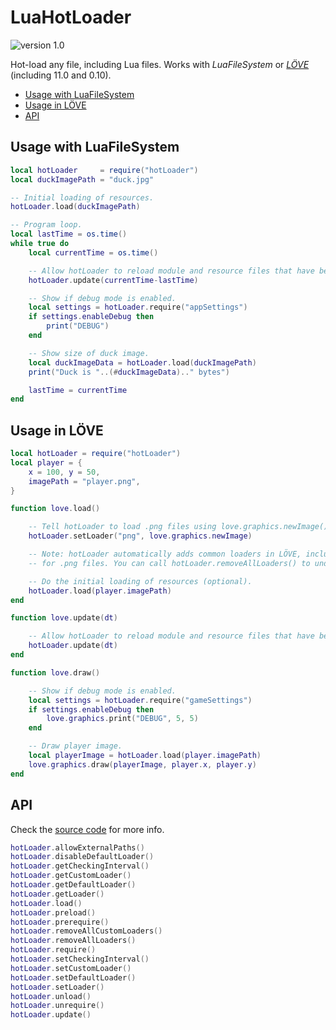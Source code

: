 # LuaHotLoader

![version 1.0](https://img.shields.io/badge/version-1.0-green.svg)

Hot-load any file, including Lua files. Works with *LuaFileSystem* or [*LÖVE*](https://love2d.org/) (including 11.0 and 0.10).

- [Usage with LuaFileSystem](#usage-with-luafilesystem)
- [Usage in LÖVE](#usage-in-lÖve)
- [API](#api)



## Usage with LuaFileSystem

```lua
local hotLoader     = require("hotLoader")
local duckImagePath = "duck.jpg"

-- Initial loading of resources.
hotLoader.load(duckImagePath)

-- Program loop.
local lastTime = os.time()
while true do
	local currentTime = os.time()

	-- Allow hotLoader to reload module and resource files that have been updated.
	hotLoader.update(currentTime-lastTime)

	-- Show if debug mode is enabled.
	local settings = hotLoader.require("appSettings")
	if settings.enableDebug then
		print("DEBUG")
	end

	-- Show size of duck image.
	local duckImageData = hotLoader.load(duckImagePath)
	print("Duck is "..(#duckImageData).." bytes")

	lastTime = currentTime
end
```

## Usage in LÖVE

```lua
local hotLoader = require("hotLoader")
local player = {
	x = 100, y = 50,
	imagePath = "player.png",
}

function love.load()

	-- Tell hotLoader to load .png files using love.graphics.newImage().
	hotLoader.setLoader("png", love.graphics.newImage)

	-- Note: hotLoader automatically adds common loaders in LÖVE, including
	-- for .png files. You can call hotLoader.removeAllLoaders() to undo this.

	-- Do the initial loading of resources (optional).
	hotLoader.load(player.imagePath)
end

function love.update(dt)

	-- Allow hotLoader to reload module and resource files that have been updated.
	hotLoader.update(dt)
end

function love.draw()

	-- Show if debug mode is enabled.
	local settings = hotLoader.require("gameSettings")
	if settings.enableDebug then
		love.graphics.print("DEBUG", 5, 5)
	end

	-- Draw player image.
	local playerImage = hotLoader.load(player.imagePath)
	love.graphics.draw(playerImage, player.x, player.y)
end
```



## API

Check the [source code](hotLoader.lua) for more info.

```lua
hotLoader.allowExternalPaths()
hotLoader.disableDefaultLoader()
hotLoader.getCheckingInterval()
hotLoader.getCustomLoader()
hotLoader.getDefaultLoader()
hotLoader.getLoader()
hotLoader.load()
hotLoader.preload()
hotLoader.prerequire()
hotLoader.removeAllCustomLoaders()
hotLoader.removeAllLoaders()
hotLoader.require()
hotLoader.setCheckingInterval()
hotLoader.setCustomLoader()
hotLoader.setDefaultLoader()
hotLoader.setLoader()
hotLoader.unload()
hotLoader.unrequire()
hotLoader.update()
```
